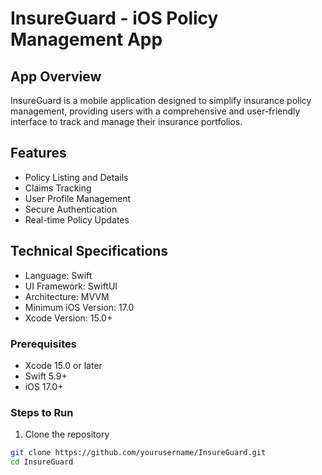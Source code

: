 # InsureGuard - iOS Policy Management App

## App Overview
InsureGuard is a mobile application designed to simplify insurance policy management, providing users with a comprehensive and user-friendly interface to track and manage their insurance portfolios.

## Features
- Policy Listing and Details
- Claims Tracking
- User Profile Management
- Secure Authentication
- Real-time Policy Updates

## Technical Specifications
- Language: Swift
- UI Framework: SwiftUI
- Architecture: MVVM
- Minimum iOS Version: 17.0
- Xcode Version: 15.0+

### Prerequisites
- Xcode 15.0 or later
- Swift 5.9+
- iOS 17.0+

### Steps to Run
1. Clone the repository
```bash
git clone https://github.com/yourusername/InsureGuard.git
cd InsureGuard
